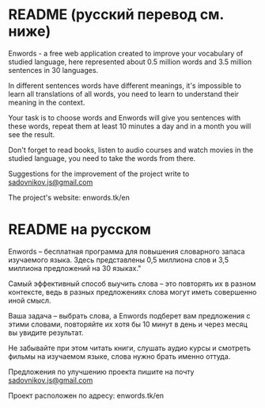 # README (русский перевод см. ниже)

Enwords - a free web application created to improve your vocabulary of studied language, here represented
about 0.5 million words and 3.5 million sentences in 30 languages.

In different sentences words have different meanings, it's impossible to learn all translations of all
words, you need to learn to understand their meaning in the context.

Your task is to choose words and Enwords will give you sentences with these words, repeat them at
least 10 minutes a day and in a month you will see the result.

Don't forget to read books, listen to audio
courses and watch movies in the studied language, you need to take the words from there.

Suggestions for the improvement of the project write to sadovnikov.js@gmail.com

The project's website: enwords.tk/en

# README на русском

Enwords – бесплатная программа для повышения словарного запаса изучаемого языка. Здесь представлены 
0,5 миллиона слов и 3,5 миллиона предложений на 30 языках."

Самый эффективный способ выучить слова – это повторять их в разном контексте, ведь в разных предложениях
слова могут иметь совершенно иной смысл.
          
Ваша задача – выбрать слова, а Enwords подберет вам предложения с этими словами, повторяйте их хотя бы
10 минут в день и через месяц вы увидите результат.

Не забывайте при этом читать книги, слушать аудио курсы и смотреть фильмы на изучаемом языке, слова нужно брать именно
оттуда.

Предложения по улучшению проекта пишите на почту sadovnikov.js@gmail.com

Проект расположен по адресу: enwords.tk/en
